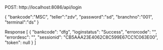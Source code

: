 POST:   http://localhost:8086/api/login



{
    "bankcode":"MSC",
    "teller":"zdv",
    "password":"sd",
    "branchno":"001",
    "terminal":"ds"
}

Response
[
    {
        "bankcode": "dfg",
        "loginstatus": "Success",
        "errorcode": "",
        "errordesc": "",
        "sessionid": "CB5AAA23E4062C8C599E67CC1C063E00",
        "token": null
    }
]
